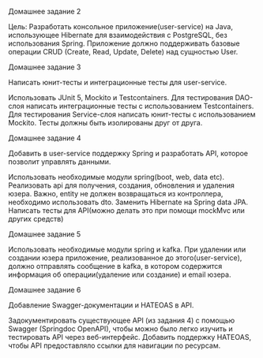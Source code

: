 Домашнее задание 2

Цель:
Разработать консольное приложение(user-service) на Java, использующее Hibernate для взаимодействия с PostgreSQL, без использования Spring. 
Приложение должно поддерживать базовые операции CRUD (Create, Read, Update, Delete) над сущностью User.

Домашнее задание 3

Написать юнит-тесты и интеграционные тесты для user-service.

Использовать JUnit 5, Mockito и Testcontainers.
Для тестирования DAO-слоя написать интеграционные тесты с использованием Testcontainers.
Для тестирования Service-слоя написать юнит-тесты с использованием Mockito.
Тесты должны быть изолированы друг от друга.

Домашнее задание 4

Добавить в user-service поддержку Spring и разработать API, которое позволит управлять данными.

Использовать необходимые модули spring(boot, web, data etc).
Реализовать api для получения, создания, обновления и удаления юзера. Важно, entity не должен возвращаться из контроллера, необходимо использовать dto.
Заменить Hibernate на Spring data JPA.
Написать тесты для API(можно делать это при помощи mockMvc или других средств)

Домашнее задание 5

Использовать необходимые модули spring и kafka.
При удалении или создании юзера приложение, реализованное до этого(user-service), должно отправлять сообщение в kafka, в котором содержится информация об операции(удаление или создание) и email юзера.

Домашнее задание 6

Добавление Swagger-документации и HATEOAS в API.

Задокументировать существующее API (из задания 4) с помощью Swagger (Springdoc OpenAPI), чтобы можно было легко изучить и тестировать API через веб-интерфейс.
Добавить поддержку HATEOAS, чтобы API предоставляло ссылки для навигации по ресурсам.
